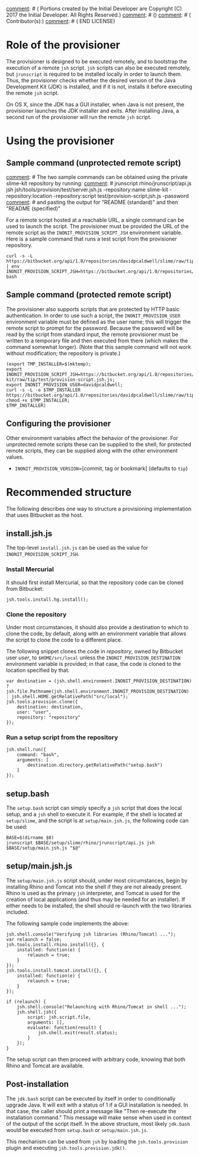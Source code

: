 [comment]: # (	LICENSE)
[comment]: # (	This Source Code Form is subject to the terms of the Mozilla Public License, v. 2.0. If a copy of the MPL was not)
[comment]: # (	distributed with this file, You can obtain one at http://mozilla.org/MPL/2.0/.)
[comment]: # ()
[comment]: # ()
[comment]: # (	The Original Code is the jsh JavaScript/Java shell.)
[comment]: # ()
[comment]: # (	The Initial Developer of the Original Code is David P. Caldwell <david@davidpcaldwell.com>.)
[comment]: # (	Portions created by the Initial Developer are Copyright (C) 2017 the Initial Developer. All Rights Reserved.)
[comment]: # ()
[comment]: # (	Contributor(s):)
[comment]: # (	END LICENSE)

#	Role of the provisioner

The provisioner is designed to be executed remotely, and to bootstrap the execution of a remote `jsh` script. `jsh` scripts can also
be executed remotely, but `jrunscript` is required to be installed locally in order to launch them. Thus, the provisioner checks
whether the desired version of the Java Development Kit (JDK) is installed, and if it is not, installs it before executing the
remote `jsh` script.

On OS X, since the JDK has a GUI installer, when Java is not present, the provisioner launches the JDK installer and exits. After
installing Java, a second run of the provisioner will run the remote `jsh` script.

#	Using the provisioner

##	Sample command (unprotected remote script)

[comment]: # The two sample commands can be obtained using the private slime-kit repository by running:
[comment]: # jrunscript rhino/jrunscript/api.js jsh jsh/tools/provision/test/server.jsh.js -repository:name slime-kit -repository:location <directory where slime-kit is located> -repository:script test/provision-script.jsh.js -password <any>
[comment]: # and pasting the output for "README (standard)" and then "README (specified)"

For a remote script hosted at a reachable URL, a single command can be used to launch the script. The provisioner must be provided
the URL of the remote script as the `INONIT_PROVISION_SCRIPT_JSH` environment variable. Here is a sample command that runs a test
script from the provisioner repository.

	curl -s -L https://bitbucket.org/api/1.0/repositories/davidpcaldwell/slime/raw/tip/jsh/tools/provision/remote.bash | env INONIT_PROVISION_SCRIPT_JSH=https://bitbucket.org/api/1.0/repositories/davidpcaldwell/slime/raw/tip/jsh/tools/provision/test/application.jsh.js bash

##	Sample command (protected remote script)

The provisioner also supports scripts that are protected by HTTP basic authentication. In order to use such a script, the
`INONIT_PROVISION_USER` environment variable must be defined as the user name; this will trigger the remote script to prompt for
the password. Because the password will be read by the script from standard input, the remote provisioner must be written to
a temporary file and then executed from there (which makes the command somewhat longer). (Note that this sample command will not
work without modification; the repository is private.)

	(export TMP_INSTALLER=$(mktemp);
	export INONIT_PROVISION_SCRIPT_JSH=https://bitbucket.org/api/1.0/repositories/davidpcaldwell/slime-kit/raw/tip/test/provision-script.jsh.js;
	export INONIT_PROVISION_USER=davidpcaldwell;
	curl -s -L -o $TMP_INSTALLER https://bitbucket.org/api/1.0/repositories/davidpcaldwell/slime/raw/tip/jsh/tools/provision/remote.bash;
	chmod +x $TMP_INSTALLER;
	$TMP_INSTALLER)

##	Configuring the provisioner

Other environment variables affect the behavior of the provisioner. For unprotected remote scripts these can be supplied to the
shell; for protected remote scripts, they can be supplied along with the other environment values.

*	`INONIT_PROVISION_VERSION`=[commit, tag or bookmark] (defaults to `tip`)

#	Recommended structure

The following describes one way to structure a provisioning implementation that uses Bitbucket as the host.

##	install.jsh.js

The top-level `install.jsh.js` can be used as the value for `INONIT_PROVISION_SCRIPT_JSH`.

###	Install Mercurial

It should first install Mercurial, so that the repository code can be cloned from Bitbucket:

```
jsh.tools.install.hg.install();
```

###	Clone the repository

Under most circumstances, it should also provide a destination to which to clone the code, by default, along with an environment
variable that allows the script to clone the code to a different place.

The following snippet clones the code in *repository*, owned by Bitbucket user *user*, to `$HOME/src/local` unless the
`INONIT_PROVISION_DESTINATION` environment variable is provided; in that case, the code is cloned to the location specified by that.

```
var destination = (jsh.shell.environment.INONIT_PROVISION_DESTINATION) ? jsh.file.Pathname(jsh.shell.environment.INONIT_PROVISION_DESTINATION) : jsh.shell.HOME.getRelativePath("src/local");
jsh.tools.provision.clone({
	destination: destination,
	user: "user",
	repository: "repository"
});
```

###	Run a setup script from the repository

```
jsh.shell.run({
	command: "bash",
	arguments: [
		destination.directory.getRelativePath("setup.bash")
	]
});
```

##	setup.bash

The `setup.bash` script can simply specify a `jsh` script that does the local setup, and a `jsh` shell to execute it. For example,
if the shell is located at `setup/slime`, and the script is at `setup/main.jsh.js`, the following code can be used:

```
BASE=$(dirname $0)
jrunscript $BASE/setup/slime/rhino/jrunscript/api.js jsh $BASE/setup/main.jsh.js "$@"
```

##	setup/main.jsh.js

The `setup/main.jsh.js` script should, under most circumstances, begin by installing Rhino and Tomcat into the shell if they are not
already present. Rhino is used as the primary `jsh` interpreter, and Tomcat is used for the creation of local applications (and
thus may be needed for an installer). If either needs to be installed, the shell should re-launch with the two libraries included.

The following sample code implements the above:

```
jsh.shell.console("Verifying jsh libraries (Rhino/Tomcat) ...");
var relaunch = false;
jsh.tools.install.rhino.install({}, {
	installed: function(e) {
		relaunch = true;
	}
});
jsh.tools.install.tomcat.install({}, {
	installed: function(e) {
		relaunch = true;
	}
});

if (relaunch) {
	jsh.shell.console("Relaunching with Rhino/Tomcat in shell ...");
	jsh.shell.jsh({
		script: jsh.script.file,
		arguments: [],
		evaluate: function(result) {
			jsh.shell.exit(result.status);
		}
	});
}
```

The setup script can then proceed with arbitrary code, knowing that both Rhino and Tomcat are available.

##	Post-installation

The `jdk.bash` script can be executed by itself in order to conditionally upgrade Java. It will exit with a status of 1 if a GUI
installation is needed. In that case, the caller should print a message like "Then re-execute the installation command." This
message will make sense when used in context of the output of the script itself. In the above structure, most likely `jdk.bash`
would be executed from `setup.bash` or `setup/main.jsh.js`.

This mechanism can be used from `jsh` by loading the `jsh.tools.provision` plugin and executing `jsh.tools.provision.jdk()`.
